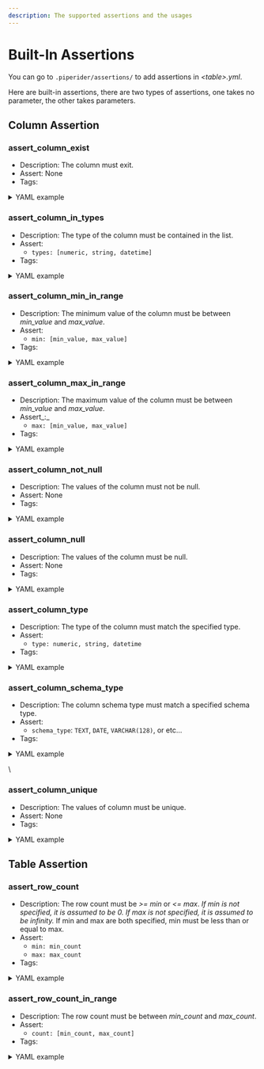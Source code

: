 ```yaml
---
description: The supported assertions and the usages
---
```


# Built-In Assertions

You can go to `.piperider/assertions/` to add assertions in _\<table>.yml_.

Here are built-in assertions, there are two types of assertions, one takes no parameter, the other takes parameters.

## Column Assertion

### assert\_column\_exist

* Description: The column must exit.
* Assert: None
* Tags:

<details>

<summary>YAML example</summary>

```yaml
your_table_name:
  columns:
    your_column_name:
      tests:
      - name: assert_column_exist
        tags:
          - OPTIONAL
```



</details>



### assert\_column\_in\_types

* Description: The type of the column must be contained in the list.
* Assert:
  * `types: [numeric, string, datetime]`
* Tags:

<details>

<summary>YAML example</summary>

```yaml
your_table_name:
  columns:
    your_column_name:
      tests:
      - name: assert_column_in_types
        assert:
          type: [string, datetime]
        tags:
          - OPTIONAL
```

</details>

### assert\_column\_min\_in\_range

* Description: The minimum value of the column must be between _min\_value_ and _max\_value_.
* Assert:
  * `min: [min_value, max_value]`
* Tags:

<details>

<summary>YAML example</summary>

```yaml
your_table_name:
  columns:
    your_column_name:
      tests:
      - name: assert_column_min_in_range
        assert:
          min: [10, 20]
        tags:
          - OPTIONAL
```

</details>

### assert\_column\_max\_in\_range

* Description: The maximum value of the column must be between _min\_value_ and _max\_value_.
* Assert_:_
  * `max: [min_value, max_value]`
* Tags:

<details>

<summary>YAML example</summary>

```yaml
your_table_name:
  columns:
    your_column_name:
      tests:
      - name: assert_column_max_in_range
        assert:
          max: [10, 20]
        tags:
          - OPTIONAL
```

</details>

### assert\_column\_not\_null

* Description: The values of the column must not be null.
* Assert: None
* Tags:

<details>

<summary>YAML example</summary>

```yaml
your_table_name:
  columns:
    your_column_name:
      tests:
      - name: assert_column_not_null
        tags:
          - OPTIONAL
```

</details>

### assert\_column\_null

* Description: The values of the column must be null.
* Assert: None
* Tags:

<details>

<summary>YAML example</summary>

```yaml
your_table_name:
  columns:
    your_column_name:
      tests:
      - name: assert_column_null
        tags:
          - OPTIONAL
```

</details>

### assert\_column\_type

* Description: The type of the column must match the specified type.
* Assert:
  * `type: numeric, string, datetime`
* Tags:

<details>

<summary>YAML example</summary>

```yaml
your_table_name:
  columns:
    your_column_name:
      tests:
      - name: assert_column_type
        assert:
          type: numeric
        tags:
          - OPTIONAL
```

</details>

### assert\_column\_schema\_type

* Description: The column schema type must match a specified schema type.
* Assert:
  * `schema_type`: `TEXT`, `DATE`, `VARCHAR(128)`, or etc...
* Tags:

<details>

<summary>YAML example</summary>

```yaml
your_table_name:
  columns:
    your_column_name:
      tests:
      - name: assert_column_schema_type
        assert:
          schema_type: TEXT
        tags:
          - OPTIONAL
```

</details>

\


### assert\_column\_unique

* Description: The values of column must be unique.
* Assert: None
* Tags:

<details>

<summary>YAML example</summary>

```yaml
your_table_name:
  columns:
    your_column_name:
      tests:
      - name: assert_column_unique
        tags:
          - OPTIONAL
```

</details>

## Table Assertion

### assert\_row\_count

* Description: The row count must be _>= min_ or _<= max_. _If min is not specified, it is assumed to be 0. If max is not specified, it is assumed to be infinity._ If min and max are both specified, min must be less than or equal to max.
* Assert:
  * `min: min_count`
  * `max: max_count`
* Tags:

<details>

<summary>YAML example</summary>

```yaml
# With the minimum and maximum row count in the following format
your_table_name:
  tests:
  - name: assert_row_count
    assert:
      min: 10
      max: 20
    tags:
      - OPTIONAL
```

```yaml
# With the minimum row count only in the following format
your_table_name:
  tests:
  - name: assert_row_count
    assert:
      min: 100
    tags:
      - OPTIONAL
```

</details>

### assert\_row\_count\_in\_range

* Description: The row count must be between _min\_count_ and _max\_count_.
* Assert:
  * `count: [min_count, max_count]`
* Tags:

<details>

<summary>YAML example</summary>

```yaml
your_table_name:
  tests:
  - name: assert_row_count_in_range
    assert:
      count: [10, 20]
    tags:
      - OPTIONAL
```

</details>
